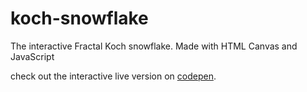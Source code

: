 # koch-snowflake
The interactive Fractal Koch snowflake. Made with HTML Canvas and JavaScript

check out the interactive live version on [codepen](https://codepen.io/megatroncoder/pen/xYzzNM).
